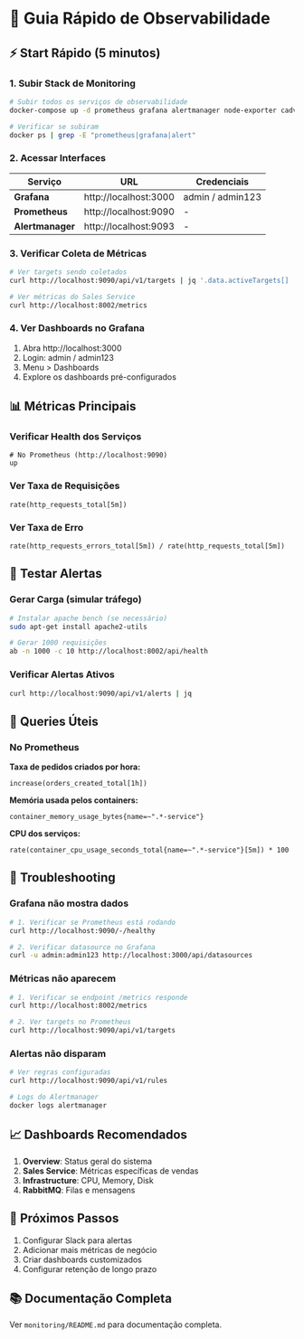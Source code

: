 # 🚀 Guia Rápido de Observabilidade

## ⚡ Start Rápido (5 minutos)

### 1. Subir Stack de Monitoring
```bash
# Subir todos os serviços de observabilidade
docker-compose up -d prometheus grafana alertmanager node-exporter cadvisor redis-exporter

# Verificar se subiram
docker ps | grep -E "prometheus|grafana|alert"
```

### 2. Acessar Interfaces

| Serviço | URL | Credenciais |
|---------|-----|-------------|
| **Grafana** | http://localhost:3000 | admin / admin123 |
| **Prometheus** | http://localhost:9090 | - |
| **Alertmanager** | http://localhost:9093 | - |

### 3. Verificar Coleta de Métricas

```bash
# Ver targets sendo coletados
curl http://localhost:9090/api/v1/targets | jq '.data.activeTargets[] | {job: .labels.job, health: .health}'

# Ver métricas do Sales Service
curl http://localhost:8002/metrics
```

### 4. Ver Dashboards no Grafana

1. Abra http://localhost:3000
2. Login: admin / admin123
3. Menu > Dashboards
4. Explore os dashboards pré-configurados

## 📊 Métricas Principais

### Verificar Health dos Serviços
```promql
# No Prometheus (http://localhost:9090)
up
```

### Ver Taxa de Requisições
```promql
rate(http_requests_total[5m])
```

### Ver Taxa de Erro
```promql
rate(http_requests_errors_total[5m]) / rate(http_requests_total[5m])
```

## 🚨 Testar Alertas

### Gerar Carga (simular tráfego)
```bash
# Instalar apache bench (se necessário)
sudo apt-get install apache2-utils

# Gerar 1000 requisições
ab -n 1000 -c 10 http://localhost:8002/api/health
```

### Verificar Alertas Ativos
```bash
curl http://localhost:9090/api/v1/alerts | jq
```

## 🎨 Queries Úteis

### No Prometheus

**Taxa de pedidos criados por hora:**
```promql
increase(orders_created_total[1h])
```

**Memória usada pelos containers:**
```promql
container_memory_usage_bytes{name=~".*-service"}
```

**CPU dos serviços:**
```promql
rate(container_cpu_usage_seconds_total{name=~".*-service"}[5m]) * 100
```

## 🔧 Troubleshooting

### Grafana não mostra dados
```bash
# 1. Verificar se Prometheus está rodando
curl http://localhost:9090/-/healthy

# 2. Verificar datasource no Grafana
curl -u admin:admin123 http://localhost:3000/api/datasources
```

### Métricas não aparecem
```bash
# 1. Verificar se endpoint /metrics responde
curl http://localhost:8002/metrics

# 2. Ver targets no Prometheus
curl http://localhost:9090/api/v1/targets
```

### Alertas não disparam
```bash
# Ver regras configuradas
curl http://localhost:9090/api/v1/rules

# Logs do Alertmanager
docker logs alertmanager
```

## 📈 Dashboards Recomendados

1. **Overview**: Status geral do sistema
2. **Sales Service**: Métricas específicas de vendas
3. **Infrastructure**: CPU, Memory, Disk
4. **RabbitMQ**: Filas e mensagens

## 🎯 Próximos Passos

1. Configurar Slack para alertas
2. Adicionar mais métricas de negócio
3. Criar dashboards customizados
4. Configurar retenção de longo prazo

## 📚 Documentação Completa

Ver `monitoring/README.md` para documentação completa.
